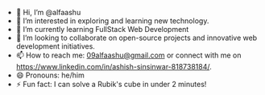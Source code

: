 - 👋 Hi, I’m @alfaashu
- 👀 I’m interested in exploring and learning new technology.
- 🌱 I’m currently learning FullStack Web Development
- 💞️ I’m looking to collaborate on open-source projects and innovative web development initiatives.
- 📫 How to reach me: 09alfaashu@gmail.com or connect with me on https://www.linkedin.com/in/ashish-sinsinwar-818738184/.
- 😄 Pronouns: he/him
- ⚡ Fun fact: I can solve a Rubik's cube in under 2 minutes!

<!---
alfaashu/alfaashu is a ✨ special ✨ repository because its `README.md` (this file) appears on your GitHub profile.
You can click the Preview link to take a look at your changes.
--->
